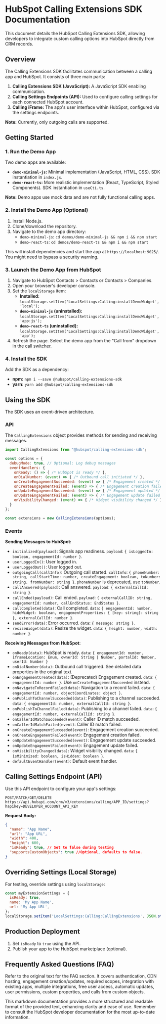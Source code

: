 # HubSpot Calling Extensions SDK Documentation

This document details the HubSpot Calling Extensions SDK, allowing developers to integrate custom calling options into HubSpot directly from CRM records.

## Overview

The Calling Extensions SDK facilitates communication between a calling app and HubSpot.  It consists of three main parts:

1. **Calling Extensions SDK (JavaScript):**  A JavaScript SDK enabling communication.
2. **Calling Settings Endpoints (API):** Used to configure calling settings for each connected HubSpot account.
3. **Calling iFrame:** The app's user interface within HubSpot, configured via the settings endpoints.

**Note:** Currently, only outgoing calls are supported.


## Getting Started

### 1. Run the Demo App

Two demo apps are available:

* **`demo-minimal-js`:** Minimal implementation (JavaScript, HTML, CSS). SDK instantiation in `index.js`.
* **`demo-react-ts`:**  More realistic implementation (React, TypeScript, Styled Components). SDK instantiation in `useCti.ts`.

**Note:** Demo apps use mock data and are not fully functional calling apps.

### 2. Install the Demo App (Optional)

1. Install Node.js.
2. Clone/download the repository.
3. Navigate to the demo app directory:
   * `demo-minimal-js`: `cd demos/demo-minimal-js && npm i && npm start`
   * `demo-react-ts`: `cd demos/demo-react-ts && npm i && npm start`

This will install dependencies and start the app at `https://localhost:9025/`. You might need to bypass a security warning.


### 3. Launch the Demo App from HubSpot

1. Navigate to HubSpot Contacts > Contacts or Contacts > Companies.
2. Open your browser's developer console.
3. Set the `localStorage` item:
   * **Installed:** `localStorage.setItem('LocalSettings:Calling:installDemoWidget', 'local');`
   * **`demo-minimal-js` (uninstalled):** `localStorage.setItem('LocalSettings:Calling:installDemoWidget', 'app:js');`
   * **`demo-react-ts` (uninstalled):** `localStorage.setItem('LocalSettings:Calling:installDemoWidget', 'app');`
4. Refresh the page.  Select the demo app from the "Call from" dropdown in the call switcher.

### 4. Install the SDK

Add the SDK as a dependency:

* **npm:** `npm i --save @hubspot/calling-extensions-sdk`
* **yarn:** `yarn add @hubspot/calling-extensions-sdk`


## Using the SDK

The SDK uses an event-driven architecture.

### API

The `CallingExtensions` object provides methods for sending and receiving messages.

```javascript
import CallingExtensions from "@hubspot/calling-extensions-sdk";

const options = {
  debugMode: true, // Optional: Log debug messages
  eventHandlers: {
    onReady: () => { /* HubSpot is ready */ },
    onDialNumber: (event) => { /* Outbound call initiated */ },
    onCreateEngagementSucceeded: (event) => { /* Engagement created */ },
    onCreateEngagementFailed: (event) => { /* Engagement creation failed */ },
    onUpdateEngagementSucceeded: (event) => { /* Engagement updated */ },
    onUpdateEngagementFailed: (event) => { /* Engagement update failed */ },
    onVisibilityChanged: (event) => { /* Widget visibility changed */ }
  }
};

const extensions = new CallingExtensions(options);
```

### Events

**Sending Messages to HubSpot:**

* `initialized(payload)`:  Signals app readiness.  `payload`: `{ isLoggedIn: boolean, engagementId: number }`.
* `userLoggedIn()`: User logged in.
* `userLoggedOut()`: User logged out.
* `outgoingCall(callInfo)`: Outgoing call started. `callInfo`: `{ phoneNumber: string, callStartTime: number, createEngagement: boolean, toNumber: string, fromNumber: string }`.  `phoneNumber` is deprecated, use `toNumber`.
* `callAnswered(payload)`: Call answered. `payload`: `{ externalCallId: string }`.
* `callEnded(payload)`: Call ended. `payload`: `{ externalCallID: string, engagementId: number, callEndStatus: EndStatus }`.
* `callCompleted(data)`: Call completed. `data`: `{ engagementId: number, hideWidget: boolean, engagementProperties: { [key: string]: string }, externalCallId: number }`.
* `sendError(data)`: Error occurred. `data`: `{ message: string }`.
* `resizeWidget(data)`: Resize the widget. `data`: `{ height: number, width: number }`.

**Receiving Messages from HubSpot:**

* `onReady(data)`:  HubSpot is ready.  `data`: `{ engagementId: number, iframeLocation: Enum, ownerId: String | Number, portalId: Number, userId: Number }`
* `onDialNumber(data)`:  Outbound call triggered.  See detailed data properties in the original text.
* `onEngagementCreated(data)`:  (Deprecated) Engagement created. `data`: `{ engagementId: number }`. Use `onCreateEngagementSucceeded` instead.
* `onNavigateToRecordFailed(data)`: Navigation to a record failed. `data`: `{ engagementId: number, objectCoordinates: object }`.
* `onPublishToChannelSucceeded(data)`: Publishing to a channel succeeded. `data`: `{ engagementId: number, externalCallId: string }`.
* `onPublishToChannelFailed(data)`: Publishing to a channel failed. `data`: `{ engagementId: number, externalCallId: string }`.
* `onCallerIdMatchSucceeded(event)`: Caller ID match succeeded.
* `onCallerIdMatchFailed(event)`: Caller ID match failed.
* `onCreateEngagementSucceeded(event)`: Engagement creation succeeded.
* `onCreateEngagementFailed(event)`: Engagement creation failed.
* `onUpdateEngagementSucceeded(event)`: Engagement update succeeded.
* `onUpdateEngagementFailed(event)`: Engagement update failed.
* `onVisibilityChanged(data)`: Widget visibility changed. `data`: `{ isMinimized: boolean, isHidden: boolean }`.
* `defaultEventHandler(event)`: Default event handler.


## Calling Settings Endpoint (API)

Use this API endpoint to configure your app's settings:

`POST/PATCH/GET/DELETE https://api.hubapi.com/crm/v3/extensions/calling/APP_ID/settings?hapikey=DEVELOPER_ACCOUNT_API_KEY`

**Request Body:**

```json
{
  "name": "App Name",
  "url": "App URL",
  "width": 400,
  "height": 600,
  "isReady": true, // Set to false during testing
  "supportsCustomObjects": true //Optional, defaults to false.
}
```

## Overriding Settings (Local Storage)

For testing, override settings using `localStorage`:

```javascript
const myExtensionSettings = {
  isReady: true,
  name: 'My App Name',
  url: 'My App URL',
};
localStorage.setItem('LocalSettings:Calling:CallingExtensions', JSON.stringify(myExtensionSettings));
```


## Production Deployment

1. Set `isReady` to `true` using the API.
2. Publish your app to the HubSpot marketplace (optional).


## Frequently Asked Questions (FAQ)

Refer to the original text for the FAQ section.  It covers authentication, CDN hosting, engagement creation/updates, required scopes, integration with existing apps, multiple integrations, free user access, automatic updates, user permissions, custom properties, and calls from custom objects.


This markdown documentation provides a more structured and readable format of the provided text, enhancing clarity and ease of use.  Remember to consult the HubSpot developer documentation for the most up-to-date information.

